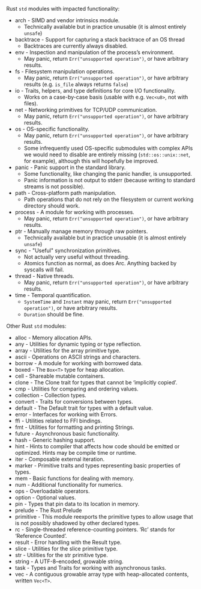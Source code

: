 Rust `std` modules with impacted functionality:
- arch - SIMD and vendor intrinsics module.
    - Technically available but in practice unusable (it is almost entirely `unsafe`)
- backtrace - Support for capturing a stack backtrace of an OS thread
    - Backtraces are currently always disabled.
- env - Inspection and manipulation of the process’s environment.
    - May panic, return `Err("unsupported operation")`, or have arbitrary results.
- fs - Filesystem manipulation operations.
    - May panic, return `Err("unsupported operation")`, or have arbitrary results (e.g. `is_file` always returns `false`)
- io - Traits, helpers, and type definitions for core I/O functionality.
    - Works on a case-by-case basis (usable with e.g. `Vec<u8>`, not with files).
- net - Networking primitives for TCP/UDP communication.
    - May panic, return `Err("unsupported operation")`, or have arbitrary results.
- os - OS-specific functionality.
    - May panic, return `Err("unsupported operation")`, or have arbitrary results.
    - Some infrequently used OS-specific submodules with complex APIs we would need to disable are entirely missing (`std::os::unix::net`, for example), although this will hopefully be improved.
- panic - Panic support in the standard library.
    - Some functionality, like changing the panic handler, is unsupported.
    - Panic information is not output to stderr (because writing to standard streams is not possible).
- path - Cross-platform path manipulation.
    - Path operations that do not rely on the filesystem or current working directory should work.
- process - A module for working with processes.
    - May panic, return `Err("unsupported operation")`, or have arbitrary results.
- ptr - Manually manage memory through raw pointers.
    - Technically available but in practice unusable (it is almost entirely `unsafe`)
- sync - "Useful" synchronization primitives.
    - Not actually very useful without threading.
    - Atomics function as normal, as does Arc. Anything backed by syscalls will fail.
- thread - Native threads.
    - May panic, return `Err("unsupported operation")`, or have arbitrary results.
- time - Temporal quantification.
    - `SystemTime` and `Instant` may panic, return `Err("unsupported operation")`, or have arbitrary results.
    - `Duration` should be fine.


Other Rust `std` modules:
- alloc - Memory allocation APIs.
- any - Utilities for dynamic typing or type reflection.
- array - Utilities for the array primitive type.
- ascii - Operations on ASCII strings and characters.
- borrow - A module for working with borrowed data.
- boxed - The `Box<T>` type for heap allocation.
- cell - Shareable mutable containers.
- clone - The Clone trait for types that cannot be ‘implicitly copied’.
- cmp - Utilities for comparing and ordering values.
- collection - Collection types.
- convert - Traits for conversions between types.
- default - The Default trait for types with a default value.
- error - Interfaces for working with Errors.
- ffi - Utilities related to FFI bindings.
- fmt - Utilities for formatting and printing Strings.
- future - Asynchronous basic functionality.
- hash - Generic hashing support.
- hint - Hints to compiler that affects how code should be emitted or optimized. Hints may be compile time or runtime.
- iter - Composable external iteration.
- marker - Primitive traits and types representing basic properties of types.
- mem - Basic functions for dealing with memory.
- num - Additional functionality for numerics.
- ops - Overloadable operators.
- option - Optional values.
- pin - Types that pin data to its location in memory.
- prelude - The Rust Prelude
- primitive - This module reexports the primitive types to allow usage that is not possibly shadowed by other declared types.
- rc - Single-threaded reference-counting pointers. ‘Rc’ stands for ‘Reference Counted’.
- result - Error handling with the Result type.
- slice - Utilities for the slice primitive type.
- str - Utilities for the str primitive type.
- string - A UTF-8–encoded, growable string.
- task - Types and Traits for working with asynchronous tasks.
- vec - A contiguous growable array type with heap-allocated contents, written `Vec<T>`.
